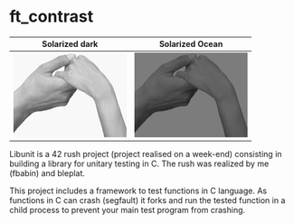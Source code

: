 # ft_contrast
Solarized dark             |  Solarized Ocean
:-------------------------:|:-------------------------:
<img src="imgs/hands.png" alt="drawing" width="200"/>  |  <img src="imgs/contrasted_hands.png" alt="drawing" width="200"/>

Libunit is a 42 rush project (project realised on a week-end) consisting in building a library for unitary testing in C. The rush was realized by me (fbabin) and bleplat.

This project includes a framework to test functions in C language. As functions in C can crash (segfault) it forks and run the tested function in a child process to prevent your main test program from crashing.
